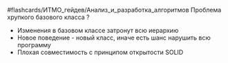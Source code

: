 #flashcards/ИТМО_гейдев/Анализ_и_разработка_алгоритмов 
Проблема хрупкого базового класса
?
- Изменения в базовом классе затронут всю иерархию
- Новое поведение - новый класс, иначе есть шанс нарушить всю программу
- Плохая совместимость с принципом открытости SOLID